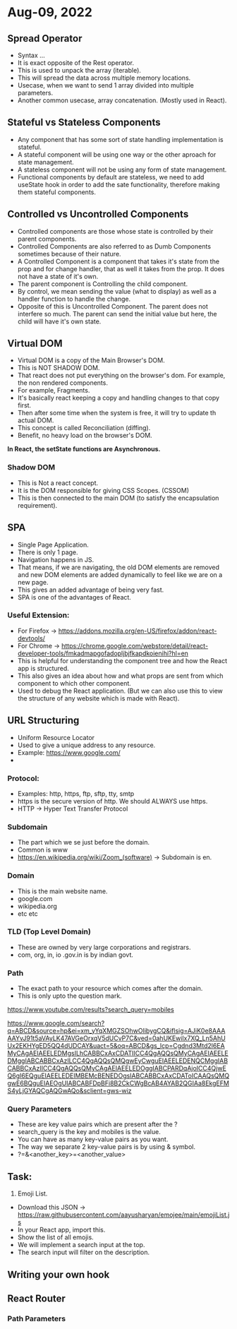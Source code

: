 # Aug-09, 2022

## Spread Operator
- Syntax ...
- It is exact opposite of the Rest operator.
- This is used to unpack the array (iterable).
- This will spread the data across multiple memory locations.
- Usecase, when we want to send 1 array divided into multiple parameters.
- Another common usecase, array concatenation. (Mostly used in React).

## Stateful vs Stateless Components
- Any component that has some sort of state handling implementation is stateful.
- A stateful component will be using one way or the other aproach for state management.
- A stateless component will not be using any form of state management.
- Functional components by default are stateless, we need to add useState hook in order to add the sate functionality, therefore making them stateful components.

## Controlled vs Uncontrolled Components
- Controlled components are those whose state is controlled by their parent components.
- Controlled Components are also referred to as Dumb Components sometimes because of their nature.
- A Controlled Component is a component that takes it's state from the prop and for change handler, that as well it takes from the prop. It does not have a state of it's own.
- The parent component is Controlling the child component.
- By control, we mean sending the value (what to display) as well as a handler function to handle the change.
- Opposite of this is Uncontrolled Component. The parent does not interfere so much. The parent can send the initial value but here, the child will have it's own state.

## Virtual DOM
- Virtual DOM is a copy of the Main Browser's DOM.
- This is NOT SHADOW DOM.
- That react does not put everything on the browser's dom. For example, the non rendered components.
- For example, Fragments.
- It's basically react keeping a copy and handling changes to that copy first.
- Then after some time when the system is free, it will try to update th actual DOM.
- This concept is called Reconciliation (diffing).
- Benefit, no heavy load on the browser's DOM.

**In React, the setState functions are Asynchronous.**

### Shadow DOM
- This is Not a react concept.
- It is the DOM responsible for giving CSS Scopes. (CSSOM)
- This is then connected to the main DOM (to satisfy the encapsulation requirement).

## SPA
- Single Page Application.
- There is only 1 page.
- Navigation happens in JS.
- That means, if we are navigating, the old DOM elements are removed and new DOM elements are added dynamically to feel like we are on a new page.
- This gives an added advantage of being very fast.
- SPA is one of the advantages of React.

### Useful Extension:
- For Firefox -> https://addons.mozilla.org/en-US/firefox/addon/react-devtools/
- For Chrome -> https://chrome.google.com/webstore/detail/react-developer-tools/fmkadmapgofadopljbjfkapdkoienihi?hl=en
- This is helpful for understanding the component tree and how the React app is structured.
- This also gives an idea about how and what props are sent from which component to which other component.
- Used to debug the React application. (But we can also use this to view the structure of any website which is made with React).

## URL Structuring
- Uniform Resource Locator
- Used to give a unique address to any resource.
- Example: https://www.google.com/
- 

### Protocol:
- Examples: http, https, ftp, sftp, tty, smtp
- https is the secure version of http. We should ALWAYS use https.
- HTTP -> Hyper Text Transfer Protocol

### Subdomain
- The part which we se just before the domain.
- Common is www
- https://en.wikipedia.org/wiki/Zoom_(software) -> Subdomain is en.

### Domain
- This is the main website name.
- google.com
- wikipedia.org
- etc etc

### TLD (Top Level Domain)
- These are owned by very large corporations and registrars.
- com, org, in, io
.gov.in is by indian govt.

### Path
- The exact path to your resource which comes after the domain.
- This is only upto the question mark.

https://www.youtube.com/results?search_query=mobiles

https://www.google.com/search?q=ABCD&source=hp&ei=xm_yYqXMGZSOhwOIibygCQ&iflsig=AJiK0e8AAAAAYvJ91t5aVAyLK47AVGeOrxqV5dUCvP7C&ved=0ahUKEwilx7XQ_Ln5AhUUx2EKHYgED5QQ4dUDCAY&uact=5&oq=ABCD&gs_lcp=Cgdnd3Mtd2l6EAMyCAgAEIAEELEDMgsILhCABBCxAxCDATIICC4QgAQQsQMyCAgAEIAEELEDMggIABCABBCxAzILCC4QgAQQsQMQgwEyCwguEIAEELEDENQCMggIABCABBCxAzIICC4QgAQQsQMyCAgAEIAEELEDOggIABCPARDqAjoICC4QjwEQ6gI6EQguEIAEELEDEIMBEMcBENEDOgsIABCABBCxAxCDAToICAAQsQMQgwE6BQguEIAEOgUIABCABFDpBFi8B2CkCWgBcAB4AYAB2QGIAa8EkgEFMS4yLjGYAQCgAQGwAQo&sclient=gws-wiz

### Query Parameters
- These are key value pairs which are present after the ?
- search_query is the key and mobiles is the value.
- You can have as many key-value pairs as you want.
- The way we separate 2 key-value pairs is by using & symbol.
- ?<key>=<value>&<another_key>=<another_value>

## Task:
1. Emoji List.
- Download this JSON -> https://raw.githubusercontent.com/aayusharyan/emojee/main/emojiList.js
- In your React app, import this.
- Show the list of all emojis.
- We will implement a search input at the top.
- The search input will filter on the description.





## Writing your own hook
## React Router
### Path Parameters
